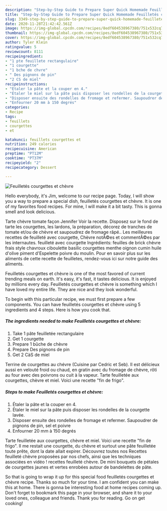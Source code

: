 ```yaml
---
description: "Step-by-Step Guide to Prepare Super Quick Homemade Feuilletés courgettes et chèvre"
title: "Step-by-Step Guide to Prepare Super Quick Homemade Feuilletés courgettes et chèvre"
slug: 3349-step-by-step-guide-to-prepare-super-quick-homemade-feuilletes-courgettes-et-chevre
date: 2020-11-28T21:42:42.561Z
image: https://img-global.cpcdn.com/recipes/8edf604538967380/751x532cq70/feuilletes-courgettes-et-chevre-photo-principale-de-la-recette.jpg
thumbnail: https://img-global.cpcdn.com/recipes/8edf604538967380/751x532cq70/feuilletes-courgettes-et-chevre-photo-principale-de-la-recette.jpg
cover: https://img-global.cpcdn.com/recipes/8edf604538967380/751x532cq70/feuilletes-courgettes-et-chevre-photo-principale-de-la-recette.jpg
author: Tyler Klein
ratingvalue: 5
reviewcount: 8111
recipeingredient:
- "1 pte feuillete rectangulaire"
- "1 courgette"
- "1 bche de chvre"
- " Des pignons de pin"
- "2 CS de miel"
recipeinstructions:
- "Étaler la pâte et la couper en 4."
- "Étaler le miel sur la pâte puis disposer les rondelles de la courgette lavée."
- "Disposer ensuite des rondelles de fromage et refermer. Saupoudrer de pignons de pin, sel et poivre"
- "Enfourner 20 mm à 150 degrés"
categories:
- Recipe
tags:
- feuillets
- courgettes
- et

katakunci: feuillets courgettes et 
nutrition: 249 calories
recipecuisine: American
preptime: "PT12M"
cooktime: "PT37M"
recipeyield: "2"
recipecategory: Dessert

---
```



![Feuilletés courgettes et chèvre](https://img-global.cpcdn.com/recipes/8edf604538967380/751x532cq70/feuilletes-courgettes-et-chevre-photo-principale-de-la-recette.jpg)

Hello everybody, it's Jim, welcome to our recipe page. Today, I will show you a way to prepare a special dish, feuilletés courgettes et chèvre. It is one of my favorites food recipes. For mine, I will make it a bit tasty. This is gonna smell and look delicious.

Tarte chèvre tomate façon Jennifer Voir la recette. Disposez sur le fond de tarte les courgettes, les lardons, la préparation, décorez de tranches de tomate et/ou de chèvre et saupoudrez de fromage râpé.. Les meilleures recettes de feuilleté avec courgette, Chèvre notÃ©es et commentÃ©es par les internautes. feuilleté avec courgette Ingrédients: feuilles de brick chèvre frais style chavroux ciboulette basilic courgettes menthe oignon cumin huile d&#39;olive piment d&#39;Espelette poivre du moulin. Pour en savoir plus sur les aliments de cette recette de feuilletes, rendez-vous ici sur notre guide des aliments.

Feuilletés courgettes et chèvre is one of the most favored of current trending meals on earth. It's easy, it's fast, it tastes delicious. It is enjoyed by millions every day. Feuilletés courgettes et chèvre is something which I have loved my entire life. They are nice and they look wonderful.


To begin with this particular recipe, we must first prepare a few components. You can have feuilletés courgettes et chèvre using 5 ingredients and 4 steps. Here is how you cook that.

<!--inarticleads1-->

##### The ingredients needed to make Feuilletés courgettes et chèvre:

1. Take 1 pâte feuilletée rectangulaire
1. Get 1 courgette
1. Prepare 1 bûche de chèvre
1. Prepare  Des pignons de pin
1. Get 2 CàS de miel


Terrine de courgettes au chévre (Cuisine par Cedric et Seb). Il est délicieux aussi en velouté froid ou chaud, en gratin avec du fromage de chèvre, rôti au four avec des poivrons ou cuit à la vapeur. Tarte feuilletée aux courgettes, chèvre et miel. Voici une recette &#34;fin de frigo&#34;. 

<!--inarticleads2-->

##### Steps to make Feuilletés courgettes et chèvre:

1. Étaler la pâte et la couper en 4.
1. Étaler le miel sur la pâte puis disposer les rondelles de la courgette lavée.
1. Disposer ensuite des rondelles de fromage et refermer. Saupoudrer de pignons de pin, sel et poivre
1. Enfourner 20 mm à 150 degrés


Tarte feuilletée aux courgettes, chèvre et miel. Voici une recette &#34;fin de frigo&#34;. Il me restait une courgette, du chèvre et surtout une pâte feuilletée toute prête, dont la date allait expirer. Découvrez toutes nos Recettes feuilleté chèvre proposées par nos chefs, ainsi que les techniques associées en vidéo ! recettes feuilleté chèvre. De mini bouquets de pétales de courgettes jaunes et vertes enrobées autour de bandelettes de pâte. 

So that is going to wrap it up for this special food feuilletés courgettes et chèvre recipe. Thanks so much for your time. I am confident you can make this at home. There is gonna be interesting food at home recipes coming up. Don't forget to bookmark this page in your browser, and share it to your loved ones, colleague and friends. Thank you for reading. Go on get cooking!
